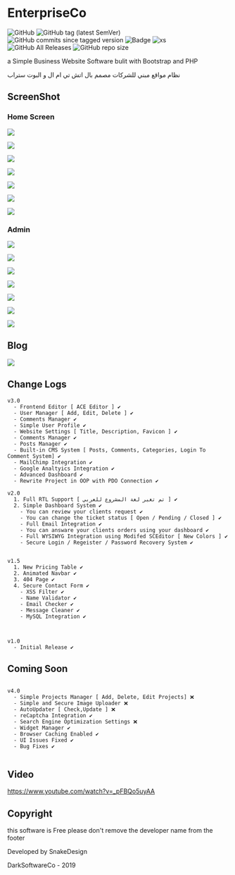 # EnterpriseCo

![GitHub](https://img.shields.io/github/license/blackhacker511/EnterpriseCo) ![GitHub tag (latest SemVer)](https://img.shields.io/github/tag/blackhacker511/EnterpriseCo) ![GitHub commits since tagged version](https://img.shields.io/github/commits-since/blackhacker511/EnterpriseCo/v3.0) ![Badge](https://img.shields.io/badge/status-beta-blue) ![xs](https://img.shields.io/github/languages/top/blackhacker511/EnterpriseCo?color=pink) ![GitHub All Releases](https://img.shields.io/github/downloads/blackhacker511/enterpriseco/total) ![GitHub repo size](https://img.shields.io/github/repo-size/blackhacker511/enterpriseco?color=%239b59b6)
 
a Simple Business Website Software bulit with Bootstrap and PHP

نظام مواقع مبني للشركات مصمم بال اتش تي ام ال و البوت ستراب 

## ScreenShot

### Home Screen

![](https://2.top4top.net/p_1308xza0f1.png)

![](https://3.top4top.net/p_1308b7sq82.png)

![](https://4.top4top.net/p_1308n0e053.png)

![](https://5.top4top.net/p_1308s240m4.png)

![](https://6.top4top.net/p_1308lz4za5.png)

![](https://1.top4top.net/p_13081bhim6.png)

![](https://2.top4top.net/p_13086iqc27.png)

### Admin 

![](https://3.top4top.net/p_1315xckfe1.png)

![](https://4.top4top.net/p_13154pn4t2.png)

![](https://5.top4top.net/p_1315j4hnj3.png)

![](https://6.top4top.net/p_1315apdij4.png)

![](https://1.top4top.net/p_1315skxc75.png)

![](https://2.top4top.net/p_1315uldoc6.png)

![](https://3.top4top.net/p_1315v7rx07.png)

## Blog

![](https://4.top4top.net/p_1315iaxma8.png)

## Change Logs

```
v3.0
  - Frontend Editor [ ACE Editor ] ✔️
  - User Manager [ Add, Edit, Delete ] ✔️
  - Comments Manager ✔️
  - Simple User Profile ✔️
  - Website Settings [ Title, Description, Favicon ] ✔️
  - Comments Manager ✔️
  - Posts Manager ✔️
  - Built-in CMS System [ Posts, Comments, Categories, Login To Comment System] ✔️
  - MailChimp Integration ✔️
  - Google Analtyics Integration ✔️
  - Advanced Dashboard ✔️
  - Rewrite Project in OOP with PDO Connection ✔️
  
v2.0
  1. Full RTL Support [ تم تغير لغة المشروع للعربي ] ✔️
  2. Simple Dashboard System ✔️
    - You can review your clients request ✔️
    - You can change the ticket status [ Open / Pending / Closed ] ✔️
    - Full Email Integration ✔️
    - You can answare your clients orders using your dashboard ✔️
    - Full WYSIWYG Integration using Modifed SCEditor [ New Colors ] ✔️
    - Secure Login / Regeister / Password Recovery System ✔️
    

v1.5
  1. New Pricing Table ✔️
  2. Animated Navbar ✔️
  3. 404 Page ✔️
  4. Secure Contact Form ✔️
    - XSS Filter ✔️
    - Name Validator ✔️
    - Email Checker ✔️
    - Message Cleaner ✔️
    - MySQL Integration ✔️
    
    
  
v1.0
  - Initial Release ✔️
```

## Coming Soon
```

v4.0
  - Simple Projects Manager [ Add, Delete, Edit Projects] ❌️
  - Simple and Secure Image Uploader ❌️
  - AutoUpdater [ Check,Update ] ❌️
  - reCaptcha Integration ✔️
  - Search Engine Optimization Settings ❌️
  - Widget Manager ✔️
  - Browser Caching Enabled ✔️
  - UI Issues Fixed ✔️
  - Bug Fixes ✔️
  
```

## Video

https://www.youtube.com/watch?v=_pFBQo5uyAA

## Copyright

this software is Free please don't remove the developer name from the footer

Developed by SnakeDesign

DarkSoftwareCo - 2019
